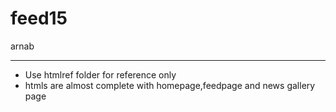 # feed15

arnab
_______
* Use htmlref folder for reference only
* htmls are almost complete with homepage,feedpage and news gallery page
